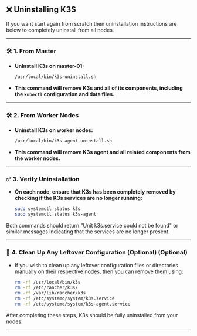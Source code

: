 ## **❌ Uninstalling K3S**

If you want start again from scratch then uninstallation instructions are below to completely uninstall from all nodes.

---

### **🛠️ **1. From Master****

- **Uninstall K3s on master-01:**
  ```bash
  /usr/local/bin/k3s-uninstall.sh
  ```

- **This command will remove K3s and all of its components, including the `kubectl` configuration and data files.**

---

### **🛠️ **2. From Worker Nodes****

- **Uninstall K3s on worker nodes:**
  ```bash
  /usr/local/bin/k3s-agent-uninstall.sh
  ```

- **This command will remove K3s agent and all related components from the worker nodes.**

---

### **✅ **3. Verify Uninstallation****

- **On each node, ensure that K3s has been completely removed by checking if the K3s services are no longer running:**

  ```bash
  sudo systemctl status k3s
  sudo systemctl status k3s-agent
  ```

Both commands should return "Unit k3s.service could not be found" or similar messages indicating that the services are
no longer present.

---

### 🧹 **4. Clean Up Any Leftover Configuration (Optional)** (Optional)

- If you wish to clean up any leftover configuration files or directories manually on their respective nodes, then you
  can remove them using:
  ```bash
  rm -rf /usr/local/bin/k3s
  rm -rf /etc/rancher/k3s/
  rm -rf /var/lib/rancher/k3s
  rm -rf /etc/systemd/system/k3s.service
  rm -rf /etc/systemd/system/k3s-agent.service
  ```

After completing these steps, K3s should be fully uninstalled from your nodes.

---
